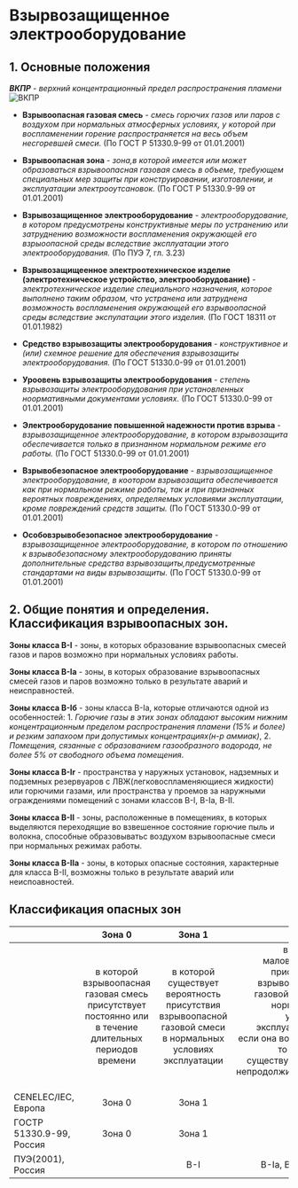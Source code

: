 # Взырвозащищенное электрооборудование

## 1. Основные положения

_**ВКПР**_ - _верхний концентрационный предел распространения пламени_
![ВКПР](https://media.discordapp.net/attachments/987047529306812436/1146168973797367880/ex_smes20-min.png)

* **Взрывоопасная газовая смесь** - _смесь горючих газов или паров с воздухом при нормальных атмосферных условиях, у которой  при воспламенении горение распространяется на весь объем несгоревшей смеси._ (По ГОСТ Р 51330.9-99 от 01.01.2001)

* **Взрывоопасная зона** - _зона,в которой имеется или может образоваться взрывоопасная газовая смесь в объеме, требующем специальных мер защиты при конструировании, изготовлении, и эксплуатации электрооутсановок._ (По ГОСТ Р 51330.9-99 от 01.01.2001)

* **Взрывозащищенное электрооборудование** - _электрооборудование, в котором предусмотрены конструктивные меры по устранению или затруднению возможности воспламенения окружающей его взрыоопасной среды вследствие эксплуатации этого электрооборудования._ (По ПУЭ 7, гл. 3.23)

* **Взрывозащищеенное электроотехническое изделие (электротехническое устройство, электрооборудование)** - _электротехническое изделие специального назначения, которое выполнено таким образом, что устранена или затруднена возможность воспламенения окружающей его взрывоопасной среды вследствие экспулатации этого изделия._ (По ГОСТ 18311 от 01.01.1982)

* **Средство взрывозащиты электрооборудования** - _конструктивное и (или) схемное решение для обеспечения взрывозащиты электрооборудования._ (По ГОСТ 51330.0-99 от 01.01.2001)

* **Уроовень взрывозащиты электрооборудования** - _степень взрывозащиты электрооборудования при установленных ноормативными документами условиях._ (По ГОСТ 51330.0-99 от 01.01.2001)

* **Электрооборудование повышенной надежности против взрыва** - _взрывозащищенное электрооборудование, в котором взрывозащита обеспечивается только в признанном нормальном режиме его работы._ (По ГОСТ 51330.0-99 от 01.01.2001)

* **Взрывобезопасное электрооборудование** - _взрывозащищенное электрооборудование, в коотором взрывозащита обеспечивается как при нормальном режиме работы,  так и при признанных вероятных повреждениях, определяемых условиями эксплуатации,  кроме повреждений средств защиты._ (По ГОСТ 51330.0-99 от 01.01.2001)

* **Особовзрывобезопасное электрооборудование** - _взрывозащищенное электрооборудование, в котором по отношению к взрывобезопасному электрооборудованию приняты дополнительные средства взрывозащиты,предусмотренные стандартами на виды взрывозащиты._ (По ГОСТ 51330.0-99 от 01.01.2001)

## 2. Общие понятия и определения. Классификация взрывоопасных зон.

**Зоны класса В-I** - зоны, в которых образование взрывоопасных смесей газов и паров возможно при нормальных условиях работы. 

**Зоны класса В-Ia** - зоны, в которых образование взрывоопасных смесей газов и паров возможно только в результате аварий и неисправностей.

**Зоны класса В-Iб** - зоны класса В-Ia, которые отличаются одной из особенностей: 1. _Горючие газы в этих зонах обладают высоким нижним концентрационным пределом распространения пламени (15% и более) и резким запахоом при допустимых концентрациях(н-р аммиак)_, 2. _Помещения, сязанные с образованием газообразного водорода, не  более 5% от свободного объема помещения_.

**Зоны класса В-Ir** - пространства у наружных установок, надземных и подземных резервуаров с ЛВЖ(легковоспламеняющиеся жидкости) или горючими газами, или пространства у проемов за наружными ограждениями помещений с зонами классов B-I, B-Ia, B-II.

**Зоны класса В-II** - зоны, расположенные в помещениях, в которых выделяются переходящие во взвешенное состояние горючие пыль и волокна, способные образовыватьс воздухом взрывоопасные смеси при нормальных режимах работы.

**Зоны класса В-IIa** - зоны, в которых опасные состояния, характерные для класса В-II, возможны только в результате аварий или неиспоавностей.

## Классификация опасных зон

|<!-- -->|Зона 0| Зона 1| Зона 2|
|:---|:---:|:---:|---:|
||в которой взрывоопасная газовая смесь присутствует постоянно или в течение длительных периодов времени|в которой существует вероятность присутствия взрывоопасной газовой смеси в нормальных условиях эксплуатации|в которой маловероятно присутствие взрывоопасной газовой смеси в нормальных условиях эксплуатации, а если она возникает, то редко, и существует очень непродолжительное время|
|CENELEC/IEC, Европа|Зона 0|Зона 1|Зона 2|
|ГОСТР 51330.9-99, Россия|Зона 0|Зона 1|Зона 2|
|ПУЭ(2001), Россия||B-I|B-Ia, B-Iб, B-Ir|

